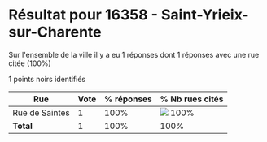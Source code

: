 # Résultat pour 16358 - Saint-Yrieix-sur-Charente

Sur l'ensemble de la ville il y a eu 1 réponses dont 1 réponses avec une rue citée (100%)

1 points noirs identifiés

| Rue | Vote | % réponses | % Nb rues cités|
|-----|------|------------|----------------|
| Rue de Saintes | 1 | 100% | <img src="../../img/bar_100.gif" />&nbsp;100%|
| **Total** | 1 | 100% | 100%|
